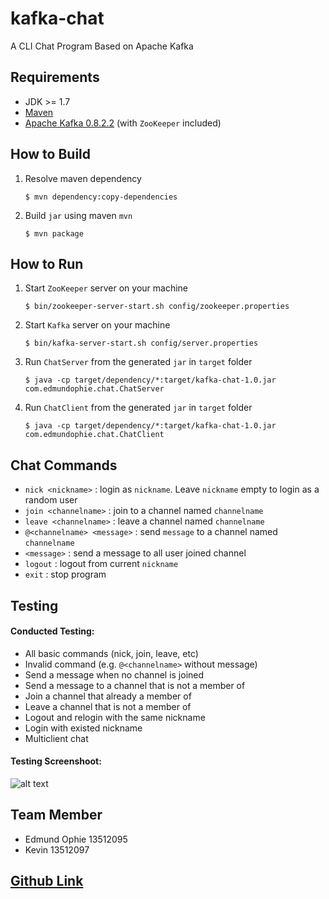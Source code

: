 # kafka-chat
A CLI Chat Program Based on Apache Kafka

## Requirements
 - JDK >= 1.7
 - [Maven](https://maven.apache.org/download.cgi) 
 - [Apache Kafka 0.8.2.2](http://www.http://kafka.apache.org/) (with `ZooKeeper` included)


## How to Build
1. Resolve maven dependency  

	 ```
	 $ mvn dependency:copy-dependencies
	 ```
2. Build `jar` using maven `mvn`  

	 ```
	 $ mvn package
	 ```

## How to Run	 
1. Start `ZooKeeper` server on your machine

	 ```
	 $ bin/zookeeper-server-start.sh config/zookeeper.properties
	 ```
2. Start `Kafka` server on your machine

	 ```
	 $ bin/kafka-server-start.sh config/server.properties
	 ```
2. Run `ChatServer` from the generated `jar` in `target` folder  

	 ```
	 $ java -cp target/dependency/*:target/kafka-chat-1.0.jar com.edmundophie.chat.ChatServer
	 ```
3. Run `ChatClient` from the generated `jar` in `target` folder  

	 ```
	 $ java -cp target/dependency/*:target/kafka-chat-1.0.jar com.edmundophie.chat.ChatClient
	 ```

## Chat Commands
- `nick <nickname>` : login as `nickname`. Leave `nickname` empty to login as a random user
- `join <channelname>` : join to a channel named `channelname`
- `leave <channelname>` : leave a channel named `channelname`
- `@<channelname> <message>` :  send `message` to a channel named `channelname`
- `<message>` : send a message to all user joined channel
- `logout` : logout from current `nickname`
- `exit` : stop program

## Testing
#### Conducted Testing:
* All basic commands (nick, join, leave, etc)
* Invalid command (e.g. `@<channelname>` without message)
* Send a message when no channel is joined
* Send a message to a channel that is not a member of
* Join a channel that already a member of
* Leave a channel that is not a member of
* Logout and relogin with the same nickname
* Login with existed nickname
* Multiclient chat

#### Testing Screenshoot:
![alt text](https://github.com/edmundophie/kafka-chat/blob/master/testing-screenshot/testing1.png "Testin Screenshot 1")

## Team Member
- Edmund Ophie 13512095
- Kevin 13512097

## [Github Link](https://github.com/edmundophie/kafka-chat.git) 
